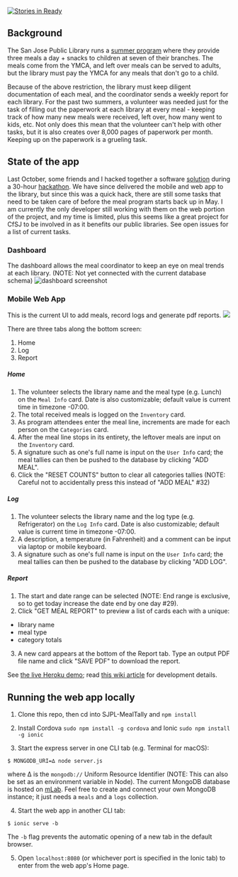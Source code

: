 
[![Stories in Ready](https://badge.waffle.io/codeforsanjose/SJPL-MealTally.png?label=ready&title=Ready)](https://waffle.io/codeforsanjose/SJPL-MealTally)
## Background

The San Jose Public Library runs a [summer program](https://www.sjpl.org/summerfood) where they provide three meals a day + snacks to children at seven of their branches. The meals come from the YMCA, and left over meals can be served to adults, but the library must pay the YMCA for any meals that don't go to a child.

Because of the above restriction, the library must keep diligent documentation of each meal, and the coordinator sends a weekly report for each library. For the past two summers, a volunteer was needed just for the task of filling out the paperwork at each library at every meal - keeping track of how many new meals were received, left over, how many went to kids, etc. Not only does this mean that the volunteer can't help with other tasks, but it is also creates over 8,000 pages of paperwork per month. Keeping up on the paperwork is a grueling task.

## State of the app

Last October, some friends and I hacked together a software [solution](https://github.com/robeau/SJPL-MealTally) during a 30-hour [hackathon](https://devpost.com/software/togetherly-mealtally). We have since delivered the mobile and web app to the library, but since this was a quick hack, there are still some tasks that need to be taken care of before the meal program starts back up in May. I am currently the only developer still working with them on the web portion of the project, and my time is limited, plus this seems like a great project for CfSJ to be involved in as it benefits our public libraries. See open issues for a list of current tasks.

### Dashboard

The dashboard allows the meal coordinator to keep an eye on meal trends at each library. (NOTE: Not yet connected with the current database schema)
![dashboard screenshot](https://raw.githubusercontent.com/codeforsanjose/SJPL-MealTally/master/assets/dashboard.png)

### Mobile Web App

This is the current UI to add meals, record logs and generate pdf reports.
![](https://raw.githubusercontent.com/wiki/codeforsanjose/SJPL-MealTally/images/home-log-report.png)

There are three tabs along the bottom screen:
1. Home
2. Log
3. Report

##### Home
1. The volunteer selects the library name and the meal type (e.g. Lunch) on the `Meal Info` card. Date is also customizable; default value is current time in timezone -07:00.
2. The total received meals is logged on the `Inventory` card.
3. As program attendees enter the meal line, increments are made for each person on the `Categories` card.
4. After the meal line stops in its entirety, the leftover meals are input on the `Inventory` card.
5. A signature such as one's full name is input on the `User Info` card; the meal tallies can then be pushed to the database by clicking "ADD MEAL".
6. Click the "RESET COUNTS" button to clear all categories tallies (NOTE: Careful not to accidentally press this instead of "ADD MEAL" #32)

##### Log
1. The volunteer selects the library name and the log type (e.g. Refrigerator) on the `Log Info` card. Date is also customizable; default value is current time in timezone -07:00.
2. A description, a temperature (in Fahrenheit) and a comment can be input via laptop or mobile keyboard.
3. A signature such as one's full name is input on the `User Info` card; the meal tallies can then be pushed to the database by clicking "ADD LOG".

##### Report
1. The start and date range can be selected (NOTE: End range is exclusive, so to get today increase the date end by one day #29).
2. Click "GET MEAL REPORT" to preview a list of cards each with a unique:
  - library name
  - meal type
  - category totals
3. A new card appears at the bottom of the Report tab. Type an output PDF file name and click "SAVE PDF" to download the report.

See [the live Heroku demo](https://sjpl-meal-tally.herokuapp.com); read [this wiki article](https://github.com/codeforsanjose/SJPL-MealTally/wiki/Proof-of-concept-for-modern-web-app) for development details.

## Running the web app locally

1. Clone this repo, then cd into SJPL-MealTally and `npm install`

2. Install Cordova `sudo npm install -g cordova` and Ionic `sudo npm install -g ionic`

3. Start the express server in one CLI tab (e.g. Terminal for macOS):
```
$ MONGODB_URI=∆ node server.js
```
where ∆ is the `mongodb://` Uniform Resource Identifier (NOTE: This can also be set as an environment variable in Node). The current MongoDB database is hosted on [mLab](https://mlab.com/). Feel free to create and connect your own MongoDB instance; it just needs a `meals` and a `logs` collection.

4. Start the web app in another CLI tab:
```
$ ionic serve -b
```
The `-b` flag prevents the automatic opening of a new tab in the default browser.

5. Open `localhost:8080` (or whichever port is specified in the Ionic tab)  to enter from the web app's Home page.

